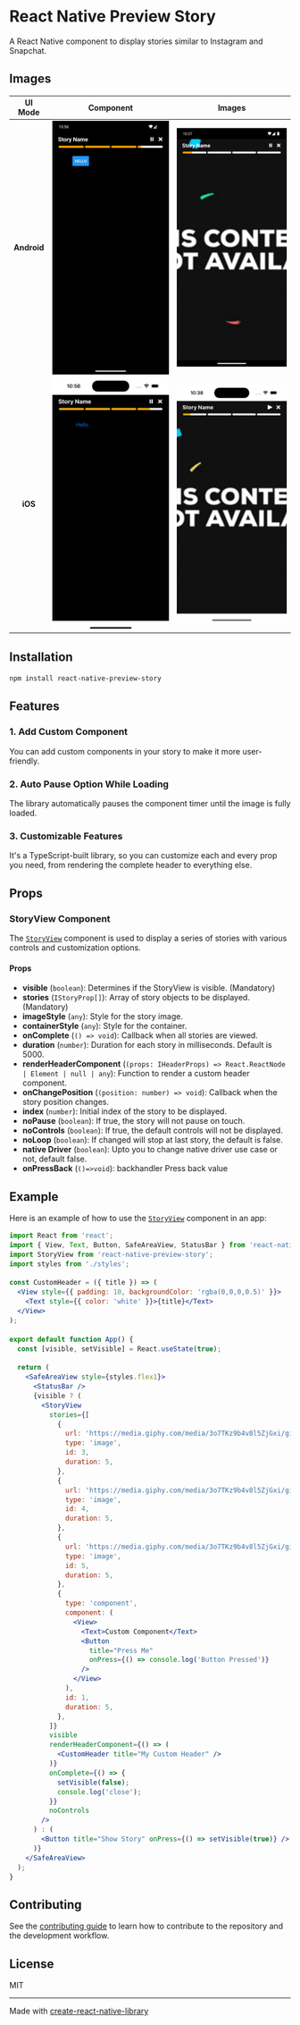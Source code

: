# React Native Preview Story

A React Native component to display stories similar to Instagram and Snapchat.

## Images

| UI Mode                                         | Component                                                             | Images                                                                 |
| ----------------------------------------------- | --------------------------------------------------------------------- | ---------------------------------------------------------------------- |
| <p align="center">**Android** | <img align="center" src="./screenshots/android_comp.png" width="300"> | <img align="center" src="./screenshots/story_android.png" width="300"> |
| <p align="center">**iOS**     | <img align="center" src="./screenshots/ios_comp.png" width="300">     | <img align="center" src="./screenshots/story_ios.png" width="300">     |

## Installation

```sh
npm install react-native-preview-story
```

## Features

### 1. Add Custom Component

You can add custom components in your story to make it more user-friendly.

### 2. Auto Pause Option While Loading

The library automatically pauses the component timer until the image is fully loaded.

### 3. Customizable Features

It's a TypeScript-built library, so you can customize each and every prop you need, from rendering the complete header to everything else.

## Props

### StoryView Component

The [`StoryView`](https://github.com/omduragkar/react-native-preview-story.git) component is used to display a series of stories with various controls and customization options.

#### Props

- **visible** (`boolean`): Determines if the StoryView is visible. (Mandatory)
- **stories** (`IStoryProp[]`): Array of story objects to be displayed. (Mandatory)
- **imageStyle** (`any`): Style for the story image.
- **containerStyle** (`any`): Style for the container.
- **onComplete** (`() => void`): Callback when all stories are viewed.
- **duration** (`number`): Duration for each story in milliseconds. Default is 5000.
- **renderHeaderComponent** (`(props: IHeaderProps) => React.ReactNode | Element | null | any`): Function to render a custom header component.
- **onChangePosition** (`(position: number) => void`): Callback when the story position changes.
- **index** (`number`): Initial index of the story to be displayed.
- **noPause** (`boolean`): If true, the story will not pause on touch.
- **noControls** (`boolean`): If true, the default controls will not be displayed.
- **noLoop** (`boolean`): If changed will stop at last story, the default is false.
- **native Driver** (`boolean`): Upto you to change native driver use case or not, default false.
- **onPressBack** (`()=>void`): backhandler Press back value 

## Example

Here is an example of how to use the [`StoryView`](https://github.com/omduragkar/react-native-preview-story/tree/main/example/src/app) component in an app:

```jsx
import React from 'react';
import { View, Text, Button, SafeAreaView, StatusBar } from 'react-native';
import StoryView from 'react-native-preview-story';
import styles from './styles';

const CustomHeader = ({ title }) => (
  <View style={{ padding: 10, backgroundColor: 'rgba(0,0,0,0.5)' }}>
    <Text style={{ color: 'white' }}>{title}</Text>
  </View>
);

export default function App() {
  const [visible, setVisible] = React.useState(true);

  return (
    <SafeAreaView style={styles.flex1}>
      <StatusBar />
      {visible ? (
        <StoryView
          stories={[
            {
              url: 'https://media.giphy.com/media/3o7TKz9b4v8l5ZjGxi/giphy.gif',
              type: 'image',
              id: 3,
              duration: 5,
            },
            {
              url: 'https://media.giphy.com/media/3o7TKz9b4v8l5ZjGxi/giphy.gif',
              type: 'image',
              id: 4,
              duration: 5,
            },
            {
              url: 'https://media.giphy.com/media/3o7TKz9b4v8l5ZjGxi/giphy.gif',
              type: 'image',
              id: 5,
              duration: 5,
            },
            {
              type: 'component',
              component: (
                <View>
                  <Text>Custom Component</Text>
                  <Button
                    title="Press Me"
                    onPress={() => console.log('Button Pressed')}
                  />
                </View>
              ),
              id: 1,
              duration: 5,
            },
          ]}
          visible
          renderHeaderComponent={() => (
            <CustomHeader title="My Custom Header" />
          )}
          onComplete={() => {
            setVisible(false);
            console.log('close');
          }}
          noControls
        />
      ) : (
        <Button title="Show Story" onPress={() => setVisible(true)} />
      )}
    </SafeAreaView>
  );
}
```

## Contributing

See the [contributing guide](CONTRIBUTING.md) to learn how to contribute to the repository and the development workflow.

## License

MIT

---

Made with [create-react-native-library](https://github.com/callstack/react-native-builder-bob)
